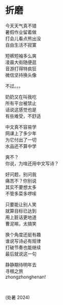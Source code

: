 # 折磨
<!-- #SQUARK live!
| dest = poetry/zhe-mo
| style = poetry
| index = poetry
| shard = #INDEX / chinese
| date = 2024 Summer
-->

今天天气真不错  
暑假作业留着做  
打会儿看点熊出没  
自由生活不寂寞  

短裤短袖多么爽  
凌晨大街随便逛  
音游打得特疯狂  
微信坚持换头像  

不过。。。  

奶奶又在叫我吃  
所有平台被禁止  
话说这感觉也是  
有些难受，不舒适  

中文真不容易学  
网课上了多少年  
为它付出了一切  
水品还不算中学  

爽不？  
你说，为啥还用中文写诗？  

好问题，别问我  
痛苦不？你别说  
其实不要想太多  
不管多菜多啰嗦  

只要能让别人笑  
就算目标已达到  
用上脏话更地道  
曹泥嘛，太搞笑  

换个角度还挺有趣  
谁说写诗必有规律  
打破节奏也能继续  
最后就说这一句  

静静期待明年去  
寻根之旅  
zhongzhonghenan!  


<br>


(处暑 2024)

